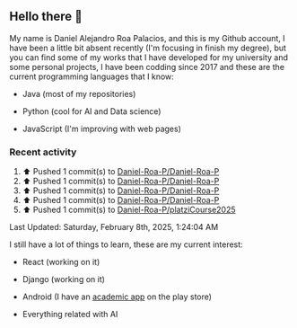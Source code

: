 ## Hello there 👋 

  

My name is Daniel Alejandro Roa Palacios, and this is my Github account, I have been a little bit absent recently (I'm focusing in finish my degree), but you can find some of my works that I have developed for my university and some personal projects, I have been codding since 2017 and these are the current programming languages that I know: 

  

- Java (most of my repositories) 

- Python (cool for AI and Data science) 

- JavaScript (I'm improving with web pages) 

### Recent activity

<!--RECENT_ACTIVITY:start-->
1. ⬆️ Pushed 1 commit(s) to [Daniel-Roa-P/Daniel-Roa-P](https://github.com/Daniel-Roa-P/Daniel-Roa-P)<br>
2. ⬆️ Pushed 1 commit(s) to [Daniel-Roa-P/Daniel-Roa-P](https://github.com/Daniel-Roa-P/Daniel-Roa-P)<br>
3. ⬆️ Pushed 1 commit(s) to [Daniel-Roa-P/Daniel-Roa-P](https://github.com/Daniel-Roa-P/Daniel-Roa-P)<br>
4. ⬆️ Pushed 1 commit(s) to [Daniel-Roa-P/Daniel-Roa-P](https://github.com/Daniel-Roa-P/Daniel-Roa-P)<br>
5. ⬆️ Pushed 1 commit(s) to [Daniel-Roa-P/platziCourse2025](https://github.com/Daniel-Roa-P/platziCourse2025)<br>
<!--RECENT_ACTIVITY:end-->
<!--RECENT_ACTIVITY:last_update-->
Last Updated: Saturday, February 8th, 2025, 1:24:04 AM
<!--RECENT_ACTIVITY:last_update_end-->

I still have a lot of things to learn, these are my current interest: 

- React (working on it) 

- Django (working on it)

- Android (I have an [academic app](https://play.google.com/store/apps/details?id=mi.aplicacion.PromediaTuSemestre) on the play store) 

- Everything related with AI 
